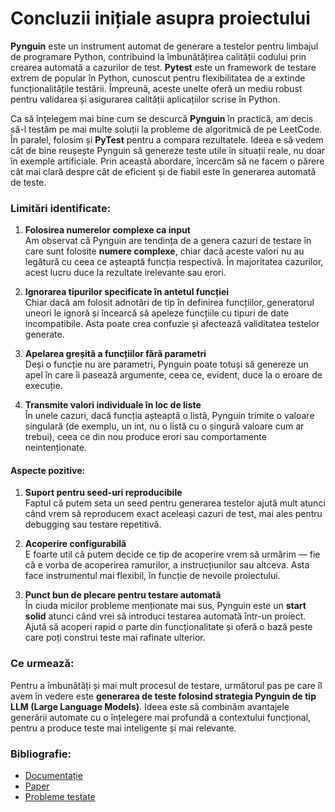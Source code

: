 # Concluzii inițiale asupra proiectului

**Pynguin** este un instrument automat de generare a testelor pentru limbajul de programare Python, contribuind la îmbunătățirea calității codului prin crearea automată a cazurilor de test. **Pytest** este un framework de testare extrem de popular în Python, cunoscut pentru flexibilitatea de a extinde funcționalitățile testării. Împreună, aceste unelte oferă un mediu robust pentru validarea și asigurarea calității aplicațiilor scrise în Python.

Ca să înțelegem mai bine cum se descurcă **Pynguin** în practică, am decis să-l testăm pe mai multe soluții la probleme de algoritmică de pe LeetCode. În paralel, folosim și **PyTest** pentru a compara rezultatele. Ideea e să vedem cât de bine reușește Pynguin să genereze teste utile în situații reale, nu doar în exemple artificiale. Prin această abordare, încercăm să ne facem o părere cât mai clară despre cât de eficient și de fiabil este în generarea automată de teste.

### **Limitări identificate:**

1. **Folosirea numerelor complexe ca input**  
   Am observat că Pynguin are tendința de a genera cazuri de testare în care sunt folosite **numere complexe**, chiar dacă aceste valori nu au legătură cu ceea ce așteaptă funcția respectivă. În majoritatea cazurilor, acest lucru duce la rezultate irelevante sau erori.

2. **Ignorarea tipurilor specificate în antetul funcției**  
   Chiar dacă am folosit adnotări de tip în definirea funcțiilor, generatorul uneori le ignoră și încearcă să apeleze funcțiile cu tipuri de date incompatibile. Asta poate crea confuzie și afectează validitatea testelor generate.

3. **Apelarea greșită a funcțiilor fără parametri**  
   Deși o funcție nu are parametri, Pynguin poate totuși să genereze un apel în care îi pasează argumente, ceea ce, evident, duce la o eroare de execuție.

4. **Transmite valori individuale în loc de liste**  
   În unele cazuri, dacă funcția așteaptă o listă, Pynguin trimite o valoare singulară (de exemplu, un int, nu o listă cu o singură valoare cum ar trebui), ceea ce din nou produce erori sau comportamente neintenționate.

#### **Aspecte pozitive:**

1. **Suport pentru seed-uri reproducibile**  
   Faptul că putem seta un seed pentru generarea testelor ajută mult atunci când vrem să reproducem exact aceleași cazuri de test, mai ales pentru debugging sau testare repetitivă.

2. **Acoperire configurabilă**  
   E foarte util că putem decide ce tip de acoperire vrem să urmărim — fie că e vorba de acoperirea ramurilor, a instrucțiunilor sau altceva. Asta face instrumentul mai flexibil, în funcție de nevoile proiectului.

3. **Punct bun de plecare pentru testare automată**  
   În ciuda micilor probleme menționate mai sus, Pynguin este un **start solid** atunci când vrei să introduci testarea automată într-un proiect. Ajută să acoperi rapid o parte din funcționalitate și oferă o bază peste care poți construi teste mai rafinate ulterior.

### **Ce urmează:**

Pentru a îmbunătăți și mai mult procesul de testare, următorul pas pe care îl avem în vedere este **generarea de teste folosind strategia Pynguin de tip LLM (Large Language Models)**. Ideea este să combinăm avantajele generării automate cu o înțelegere mai profundă a contextului funcțional, pentru a produce teste mai inteligente și mai relevante.

### **Bibliografie:**

* [Documentație](https://pynguin.readthedocs.io/en/latest/index.html)  
* [Paper](https://link.springer.com/article/10.1007/s10664-022-10248-w)  
* [Probleme testate](https://algomap.io/)


